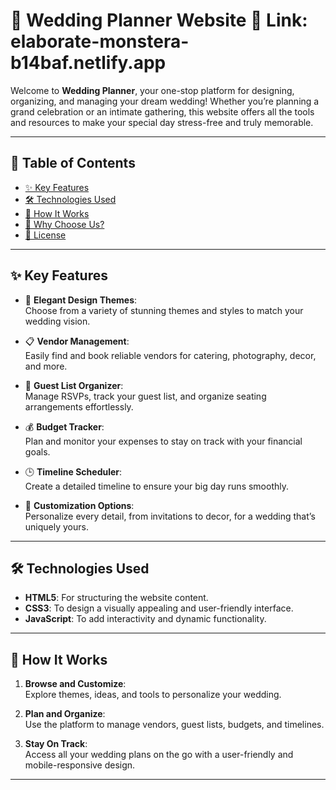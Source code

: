 # 💍 **Wedding Planner Website** 💐  Link: elaborate-monstera-b14baf.netlify.app



Welcome to **Wedding Planner**, your one-stop platform for designing, organizing, and managing your dream wedding! Whether you’re planning a grand celebration or an intimate gathering, this website offers all the tools and resources to make your special day stress-free and truly memorable.

---

## 📖 **Table of Contents**  

- [✨ Key Features](#-key-features)  
- [🛠️ Technologies Used](#️-technologies-used)  
- [🚀 How It Works](#-how-it-works)  
- [🎯 Why Choose Us?](#-why-choose-us)  
- [📄 License](#-license)  

---

## ✨ **Key Features**  

- 🌸 **Elegant Design Themes**:  
  Choose from a variety of stunning themes and styles to match your wedding vision.  

- 📋 **Vendor Management**:  
  Easily find and book reliable vendors for catering, photography, decor, and more.  

- 📝 **Guest List Organizer**:  
  Manage RSVPs, track your guest list, and organize seating arrangements effortlessly.  

- 💰 **Budget Tracker**:  
  Plan and monitor your expenses to stay on track with your financial goals.  

- 🕒 **Timeline Scheduler**:  
  Create a detailed timeline to ensure your big day runs smoothly.  

- 🎀 **Customization Options**:  
  Personalize every detail, from invitations to decor, for a wedding that’s uniquely yours.  

---

## 🛠️ **Technologies Used**  

- **HTML5**: For structuring the website content.  
- **CSS3**: To design a visually appealing and user-friendly interface.  
- **JavaScript**: To add interactivity and dynamic functionality.  

---

## 🚀 **How It Works**  

1. **Browse and Customize**:  
   Explore themes, ideas, and tools to personalize your wedding.  

2. **Plan and Organize**:  
   Use the platform to manage vendors, guest lists, budgets, and timelines.  

3. **Stay On Track**:  
   Access all your wedding plans on the go with a user-friendly and mobile-responsive design.  

---

